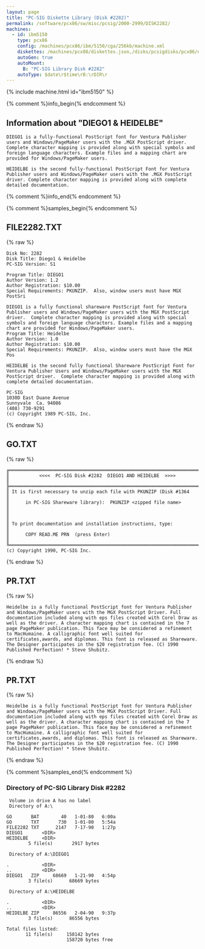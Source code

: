 ```yaml
---
layout: page
title: "PC-SIG Diskette Library (Disk #2282)"
permalink: /software/pcx86/sw/misc/pcsig/2000-2999/DISK2282/
machines:
  - id: ibm5150
    type: pcx86
    config: /machines/pcx86/ibm/5150/cga/256kb/machine.xml
    diskettes: /machines/pcx86/diskettes.json,/disks/pcsigdisks/pcx86/diskettes.json
    autoGen: true
    autoMount:
      B: "PC-SIG Library Disk #2282"
    autoType: $date\r$time\rB:\rDIR\r
---
```


{% include machine.html id="ibm5150" %}

{% comment %}info_begin{% endcomment %}

## Information about "DIEGO1 & HEIDELBE"

    DIEGO1 is a fully-functional PostScript font for Ventura Publisher
    users and Windows/PageMaker users with the .MGX PostScript driver.
    Complete character mapping is provided along with special symbols and
    foreign language characters. Example files and a mapping chart are
    provided for Windows/PageMaker users.
    
    HEIDELBE is the second fully-functional PostScript Font for Ventura
    Publisher users and Windows/PageMaker users with the .MGX PostScript
    driver. Complete character mapping is provided along with complete
    detailed documentation.
{% comment %}info_end{% endcomment %}

{% comment %}samples_begin{% endcomment %}

## FILE2282.TXT

{% raw %}
```
Disk No: 2282                                                           
Disk Title: Diego1 & Heidelbe                                           
PC-SIG Version: S1                                                      
                                                                        
Program Title: DIEGO1                                                   
Author Version: 1.2                                                     
Author Registration: $10.00                                             
Special Requirements: PKUNZIP.  Also, window users must have MGX PostSri
                                                                        
DIEGO1 is a fully functional shareware PostScript font for Ventura      
Publisher users and Windows/PageMaker users with the MGX PostScript     
driver.  Complete character mapping is provided along with special      
symbols and foreign language characters. Example files and a mapping    
chart are provided for Windows/PageMaker users.                         
Program Title: Heidelbe                                                 
Author Version: 1.0                                                     
Author Registration: $10.00                                             
Special Requirements: PKUNZIP.  Also, window users must have the MGX Pos
                                                                        
HEIDELBE is the second fully functional Shareware PostScript Font for   
Ventura Publisher Users and Windows/PageMaker users with the MGX        
PostScript driver.  Complete character mapping is provided along with   
complete detailed documentation.                                        
                                                                        
PC-SIG                                                                  
1030D East Duane Avenue                                                 
Sunnyvale  Ca. 94086                                                    
(408) 730-9291                                                          
(c) Copyright 1989 PC-SIG, Inc.                                         
```
{% endraw %}

## GO.TXT

{% raw %}
```
╔═════════════════════════════════════════════════════════════════════════╗
║           <<<<  PC-SIG Disk #2282  DIEGO1 AND HEIDELBE  >>>>            ║
╠═════════════════════════════════════════════════════════════════════════╣
║ It is first necessary to unzip each file with PKUNZIP (Disk #1364       ║
║      in PC-SIG Shareware library):  PKUNZIP <zipped file name>          ║   
║                                                                         ║
║ To print documentation and installation instructions, type:             ║
║      COPY READ.ME PRN  (press Enter)                                    ║
╚═════════════════════════════════════════════════════════════════════════╝
(c) Copyright 1990, PC-SIG Inc.
```
{% endraw %}

## PR.TXT

{% raw %}
```
Heidelbe is a fully functional PostScript font for Ventura Publisher and Windows/PageMaker users with the MGX PostScript Driver. Full documentation included along with eps files created with Corel Draw as well as the driver. A character mapping chart is contained in the 7 page PageMaker publication. This face may be considered a refinement to MacHumaine. A calligraphic font well suited for certificates,awards, and diplomas. This font is released as Shareware. The Designer participates in the $20 registration fee. (C) 1990 Published Perfection! * Steve Shubitz.
```
{% endraw %}

## PR.TXT

{% raw %}
```
Heidelbe is a fully functional PostScript font for Ventura Publisher and Windows/PageMaker users with the MGX PostScript Driver. Full documentation included along with eps files created with Corel Draw as well as the driver. A character mapping chart is contained in the 7 page PageMaker publication. This face may be considered a refinement to MacHumaine. A calligraphic font well suited for certificates,awards, and diplomas. This font is released as Shareware. The Designer participates in the $20 registration fee. (C) 1990 Published Perfection! * Steve Shubitz.
```
{% endraw %}

{% comment %}samples_end{% endcomment %}

### Directory of PC-SIG Library Disk #2282

     Volume in drive A has no label
     Directory of A:\

    GO       BAT        40   1-01-80   6:00a
    GO       TXT       730   1-01-80   5:54a
    FILE2282 TXT      2147   7-17-90   1:27p
    DIEGO1       <DIR>    
    HEIDELBE     <DIR>    
            5 file(s)       2917 bytes

     Directory of A:\DIEGO1

    .            <DIR>    
    ..           <DIR>    
    DIEGO1   ZIP     68669   1-21-90   4:54p
            3 file(s)      68669 bytes

     Directory of A:\HEIDELBE

    .            <DIR>    
    ..           <DIR>    
    HEIDELBE ZIP     86556   2-04-90   9:37p
            3 file(s)      86556 bytes

    Total files listed:
           11 file(s)     158142 bytes
                          158720 bytes free
